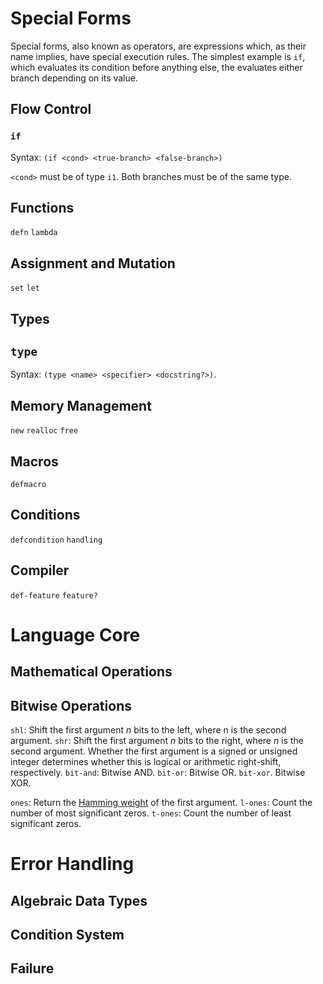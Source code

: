 # Special Forms

Special forms, also known as operators, are expressions which, as their name
implies, have special execution rules. The simplest example is `if`, which
evaluates its condition before anything else, the evaluates either branch
depending on its value.

## Flow Control

### `if`

Syntax: `(if <cond> <true-branch> <false-branch>)`

`<cond>` must be of type `i1`. Both branches must be of the same type.

## Functions

`defn`
`lambda`

## Assignment and Mutation

`set`
`let`

## Types

## `type`

Syntax: `(type <name> <specifier> <docstring?>)`.

## Memory Management

`new`
`realloc`
`free`

## Macros

`defmacro`

## Conditions

`defcondition`
`handling`

## Compiler

`def-feature`
`feature?`

# Language Core

## Mathematical Operations

## Bitwise Operations

`shl`: Shift the first argument *n* bits to the left, where n is the second
argument.
`shr`: Shift the first argument *n* bits to the right, where *n* is the second
argument. Whether the first argument is a signed or unsigned integer determines
whether this is logical or arithmetic right-shift, respectively.
`bit-and`: Bitwise AND.
`bit-or`: Bitwise OR.
`bit-xor`. Bitwise XOR.

`ones`: Return the [Hamming weight](http://en.wikipedia.org/wiki/Hamming_weight)
of the first argument.
`l-ones`: Count the number of most significant zeros.
`t-ones`: Count the number of least significant zeros.

# Error Handling

## Algebraic Data Types

## Condition System

## Failure
